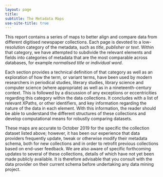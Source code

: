 ```yaml
---
layout: page
title: 
subtitle: The Metadata Maps
use-site-title: true
---
```


This report contains a series of maps to better align and compare data
from different digitised newspaper collections. Each page is devoted to
a low-resolution category of the metadata, such as *title*, *publisher*
or *text*. Within that category, we have attempted to subdivide the
relevant elements and fields into categories of metadata that are the
most comparable across databases, for example *normalised title* or
*individual word*.

Each section provides a technical definition of that category as well as
an exploration of how the term, or variant terms, have been used by
modern researchers in periodical studies, literary studies, library
science and computer science (where appropriate) as well as in a
nineteenth-century context. This is followed by a discussion of any
exceptions or eccentricities regarding this category within the data
collections. It concludes with a list of relevant XPaths, or other
identifiers, and key information regarding the nature of the data in
each element. With this information, the reader should be able to
understand the different structures of these collections and develop
computational means for robustly comparing datasets.

These maps are accurate to October 2019 for the specific the collection
dataset listed above; however, it has been our experience that data
providers frequently update, tweak or otherwise modify their metadata
schema, both for new collections and in order to retrofit previous
collections based on end-user feedback. We are also aware of specific
forthcoming updates to several of these collections, details of which
have not yet been made publicly available. It is therefore advisable
that you consult with the data provider on their current schema before
undertaking any data mining project.